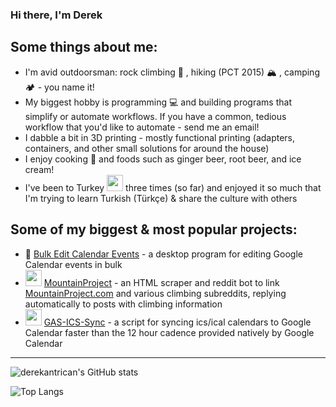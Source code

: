 ### Hi there, I'm Derek

## Some things about me:

- I'm avid outdoorsman: rock climbing 🧗 , hiking (PCT 2015) 🏔️ , camping 🏕️ - you name it!
- My biggest hobby is programming 💻 and building programs that simplify or automate workflows. If you have a common, tedious workflow that you'd like to automate - send me an email!
- I dabble a bit in 3D printing - mostly functional printing (adapters, containers, and other small solutions for around the house)
- I enjoy cooking 🍳 and foods such as ginger beer, root beer, and ice cream!
- I've been to Turkey <img width="26px" src="https://upload.wikimedia.org/wikipedia/commons/b/b4/Flag_of_Turkey.svg" /> three times (so far) and enjoyed it so much that I'm trying to learn Turkish (Türkçe) & share the culture with others

## Some of my biggest & most popular projects:

- 📅 [Bulk Edit Calendar Events](http://bulkeditcalendarevents.com) - a desktop program for editing Google Calendar events in bulk
- <img width="26px" src="https://icon-icons.com/icons2/1195/PNG/96/1490889653-reddit_82537.png" /> [MountainProject](https://github.com/derekantrican/MountainProject) - an HTML scraper and reddit bot to link [MountainProject.com](https://mountainproject.com) and various climbing subreddits, replying automatically to posts with climbing information
- <img width="26px" src="https://trevorfox.com/wp-content/uploads/2017/01/google-apps-script-1-e1485783800848.png" /> [GAS-ICS-Sync](https://github.com/derekantrican/GAS-ICS-Sync) - a script for syncing ics/ical calendars to Google Calendar faster than the 12 hour cadence provided natively by Google Calendar


---

![derekantrican's GitHub stats](https://github-readme-stats.vercel.app/api?username=derekantrican&count_private=true&show_icons=true&theme=dark)

![Top Langs](https://github-readme-stats.vercel.app/api/top-langs/?username=derekantrican&hide=smalltalk,cpp&langs_count=8&layout=compact&theme=dark)
